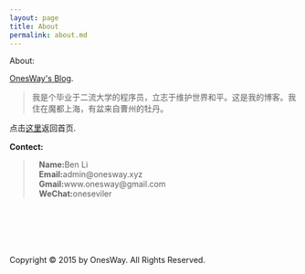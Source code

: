 ```yaml
---
layout: page
title: About
permalink: about.md
---
```


About:
<p>
<a title="OnesWay's Blog" href="http://blog.onesway.xyz">OnesWay's Blog</a>.
<blockquote>我是个毕业于二流大学的程序员，立志于维护世界和平。这是我的博客。我住在魔都上海，有盆来自曹州的牡丹。</blockquote>
<span style="line-height: 1.5;">点击<a href="http://blog.onesway.xyz/">这里</a>返回首页.</span>
</p>
<b>Contect:</b><br/>
<blockquote>
&nbsp;&nbsp;&nbsp;<b>Name:</b>Ben Li<br/>
&nbsp;&nbsp;&nbsp;<b>Email:</b>admin@onesway.xyz<br/>
&nbsp;&nbsp;&nbsp;<b>Gmail:</b>www.onesway@gmail.com<br/>
&nbsp;&nbsp;&nbsp;<b>WeChat:</b>oneseviler<br/>
</blockquote>
<br/><br/><br/><br/><br/>
Copyright &copy; 2015 by OnesWay. All Rights Reserved.

